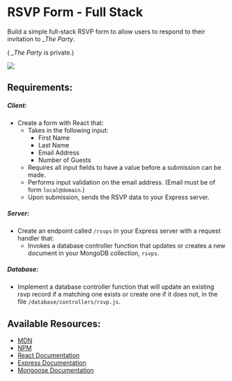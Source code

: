 # RSVP Form - Full Stack

Build a simple full-stack RSVP form to allow users to respond to their invitation to *_The Party*.

( *_The Party* is private.)

<p align=“center”>
<img src=“https://github.com/vannguyen-vn/rsvp-form/blob/master/rsvp-form/client/dist/images/register.jpg” width=“200”>
</p>

## Requirements:

##### Client:

- Create a form with React that:
  - Takes in the following input:
    - First Name
    - Last Name
    - Email Address 
    - Number of Guests
  - Requires all input fields to have a value before a submission can be made.
  - Performs input validation on the email address.
    (Email must be of form `local@domain`.)
  - Upon submission, sends the RSVP data to your Express server.

##### Server:
- Create an endpoint called `/rsvps` in your Express server with a request handler that:
  - Invokes a database controller function that updates or creates a new document in your MongoDB collection, `rsvps`.

##### Database:
- Implement a database controller function that will update an existing rsvp record if a matching one exists or create one if it does not, in the file `/database/controllers/rsvp.js`.

## Available Resources:

- [MDN](https://developer.mozilla.org/bm/docs/Web/JavaScript)
- [NPM](https://www.npmjs.com/)
- [React Documentation](https://reactjs.org/docs/hello-world.html)
- [Express Documentation](https://expressjs.com/en/api.html)
- [Mongoose Documentation](http://mongoosejs.com/docs/api.html)

